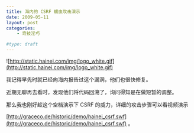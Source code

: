 ```yaml
---
title: 海内的 CSRF 蠕虫攻击演示
date: 2009-05-11
layout: post
categories:
    - 奇技淫巧

#type: draft
---
```


![http://static.hainei.com/img/logo_white.gif](http://static.hainei.com/img/logo_white.gif)

我记得早先时就已经向海内报告过这个漏洞，他们也很快修复。

近期无聊再去看时，发现他们将代码回溯了，询问得知是在做短暂的调整。

那么我也刚好趁这个空档演示下 CSRF 的威力，详细的攻击步骤可以看视频演示

 [http://graceco.de/historic/demo/hainei_csrf.swf](http://graceco.de/historic/demo/hainei_csrf.swf) 。
